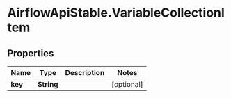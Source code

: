 # AirflowApiStable.VariableCollectionItem

## Properties

Name | Type | Description | Notes
------------ | ------------- | ------------- | -------------
**key** | **String** |  | [optional] 


